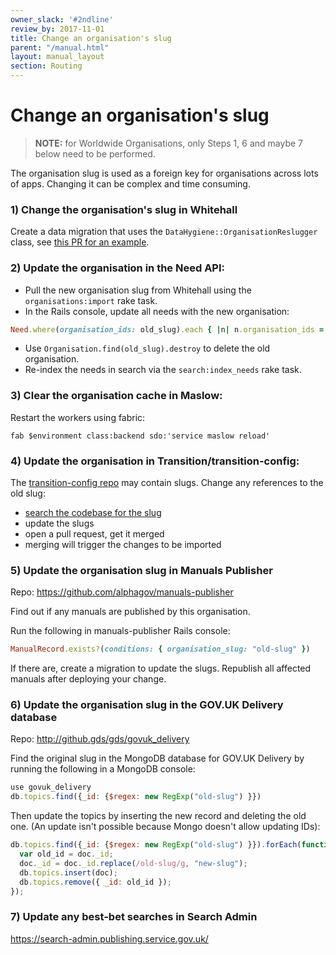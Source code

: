 ```yaml
---
owner_slack: '#2ndline'
review_by: 2017-11-01
title: Change an organisation's slug
parent: "/manual.html"
layout: manual_layout
section: Routing
---
```


# Change an organisation's slug

> **NOTE:** for Worldwide Organisations, only Steps 1, 6 and maybe 7 below need
> to be performed.

The organisation slug is used as a foreign key for organisations across
lots of apps. Changing it can be complex and time consuming.

### 1)  Change the organisation's slug in Whitehall

Create a data migration that uses the `DataHygiene::OrganisationReslugger` class, see [this PR for an example](https://github.com/alphagov/whitehall/pull/2245).

### 2) Update the organisation in the Need API:

-   Pull the new organisation slug from Whitehall using the `organisations:import` rake task.
-   In the Rails console, update all needs with the new organisation:

  ```rb
  Need.where(organisation_ids: old_slug).each { |n| n.organisation_ids = (n.organisation_ids - [old_slug] + [new_slug]); n.save! }
  ```
-   Use `Organisation.find(old_slug).destroy` to delete the old
    organisation.
-   Re-index the needs in search via the `search:index_needs`
    rake task.

### 3)  Clear the organisation cache in Maslow:

Restart the workers using fabric:

```
fab $environment class:backend sdo:'service maslow reload'
```

### 4)  Update the organisation in Transition/transition-config:

The [transition-config repo](https://github.com/alphagov/transition-config) may contain slugs. Change any references to the old slug:

- [search the codebase for the slug](https://github.com/alphagov/transition-config/search?utf8=%E2%9C%93&q=old-slug)
- update the slugs
- open a pull request, get it merged
- merging will trigger the changes to be imported

### 5) Update the organisation slug in Manuals Publisher

Repo: <https://github.com/alphagov/manuals-publisher>

Find out if any manuals are published by this organisation.

Run the following in manuals-publisher Rails console:

```ruby
ManualRecord.exists?(conditions: { organisation_slug: "old-slug" })
```

If there are, create a migration to update the slugs. Republish all affected
manuals after deploying your change.

### 6) Update the organisation slug in the GOV.UK Delivery database

Repo: <http://github.gds/gds/govuk_delivery>

Find the original slug in the MongoDB database for GOV.UK
Delivery by running the following in a MongoDB console:

```js
use govuk_delivery
db.topics.find({_id: {$regex: new RegExp("old-slug") }})
```

Then update the topics by inserting the new record and deleting the old one.
(An update isn't possible because Mongo doesn't allow updating IDs):

```js
db.topics.find({_id: {$regex: new RegExp("old-slug") }}).forEach(function(doc) {
  var old_id = doc._id;
  doc._id = doc._id.replace(/old-slug/g, "new-slug");
  db.topics.insert(doc);
  db.topics.remove({ _id: old_id });
});
```

### 7) Update any best-bet searches in Search Admin

<https://search-admin.publishing.service.gov.uk/>
